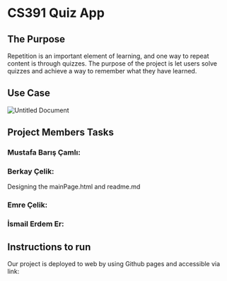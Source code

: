 # CS391 Quiz App
<h2> The Purpose </h2>

Repetition is an important element of learning, and one way to repeat content is through quizzes. The purpose of the project is let users solve quizzes and achieve a way to remember what they have learned.
<h2> Use Case </h2>

![Untitled Document](https://user-images.githubusercontent.com/31419720/102690566-59034680-4217-11eb-9a9a-51122b47f809.jpg)
<h2> Project Members Tasks </h2>

<h3>Mustafa Barış Çamlı:</h3>
<h3>Berkay Çelik:</h3>
Designing the mainPage.html and readme.md
<h3>Emre Çelik:</h3>
<h3>İsmail Erdem Er:</h3>

<h2> Instructions to run </h2>
Our project is deployed to web by using Github pages and accessible via link:
